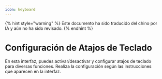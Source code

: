 ```yaml
---
icon: keyboard
---
```


{% hint style="warning" %}
Este documento ha sido traducido del chino por IA y aún no ha sido revisado.
{% endhint %}

# Configuración de Atajos de Teclado

En esta interfaz, puedes activar/desactivar y configurar atajos de teclado para diversas funciones. Realiza la configuración según las instrucciones que aparecen en la interfaz.